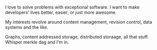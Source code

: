 I love to solve problems with exceptional software. I want to make developers' lives better, easier, or just more awesome.

My interests revolve around content management, revision control, data systems and the like.

Graphs, content addressed storage, distributed storaage, all that stuff.  Whisper merkle dag and I'm in.
